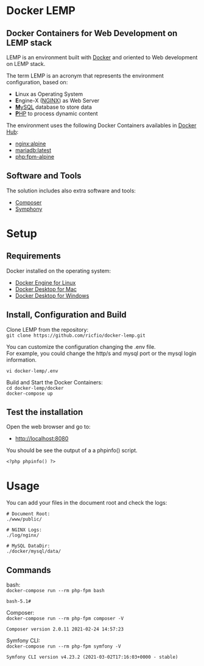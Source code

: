 # Docker LEMP
## Docker Containers for Web Development on LEMP stack
LEMP is an environment built with [Docker](https://www.docker.com/) and oriented to Web development on LEMP stack.  

The term LEMP is an acronym that represents the environment configuration, based on:  
- **L**inux as Operating System  
- **E**ngine-X ([NGINX](https://www.nginx.com/)) as Web Server  
- [**M**ySQL](https://www.mysql.com/) database to store data  
- [**P**HP](https://www.php.net/) to process dynamic content  

The environment uses the following Docker Containers availables in [Docker Hub](https://hub.docker.com/):  
- [nginx:alpine](https://hub.docker.com/_/nginx)
- [mariadb:latest](https://hub.docker.com/_/mariadb)
- [php:fpm-alpine](https://hub.docker.com/_/php)

## Software and Tools
The solution includes also extra software and tools:  
- [Composer](https://getcomposer.org/)
- [Symphony](https://symfony.com/)

# Setup

## Requirements
Docker installed on the operating system:  
- [Docker Engine for Linux](https://hub.docker.com/search?q=&type=edition&offering=community&operating_system=linux)  
- [Docker Desktop for Mac](https://hub.docker.com/editions/community/docker-ce-desktop-mac)  
- [Docker Desktop for Windows](https://hub.docker.com/editions/community/docker-ce-desktop-windows)  

## Install, Configuration and Build
Clone LEMP from the repository:  
`git clone https://github.com/ricfio/docker-lemp.git`  

You can customize the configuration changing the .env file.  
For example, you could change the http/s and mysql port or the mysql login information.  

`vi docker-lemp/.env`  

Build and Start the Docker Containers:  
`cd docker-lemp/docker`  
`docker-compose up`  

## Test the installation
Open the web browser and go to:  
- [http://localhost:8080](http://localhost:8080/)  

You should be see the output of a a phpinfo() script.  
```
<?php phpinfo() ?>
```

# Usage

You can add your files in the document root and check the logs:  

```
# Document Root:
./www/public/

# NGINX Logs:
./log/nginx/

# MySQL DataDir:
./docker/mysql/data/
```

## Commands
bash:  
`docker-compose run --rm php-fpm bash`  
```
bash-5.1# 
```

Composer:  
`docker-compose run --rm php-fpm composer -V`  
```
Composer version 2.0.11 2021-02-24 14:57:23
```

Symfony CLI:  
`docker-compose run --rm php-fpm symfony -V`  
```
Symfony CLI version v4.23.2 (2021-03-02T17:16:03+0000 - stable)
```
